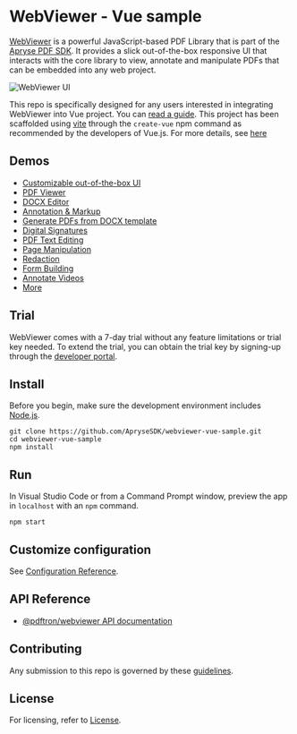 # WebViewer - Vue sample

[WebViewer](https://docs.apryse.com/documentation/web/) is a powerful JavaScript-based PDF Library that is part of the [Apryse PDF SDK](https://apryse.com). It provides a slick out-of-the-box responsive UI that interacts with the core library to view, annotate and manipulate PDFs that can be embedded into any web project.

![WebViewer UI](https://www.pdftron.com/downloads/pl/webviewer-ui.png)

This repo is specifically designed for any users interested in integrating WebViewer into Vue project. You can [read a guide](https://docs.apryse.com/documentation/web/get-started/vue/). This project has been scaffolded using [vite](https://vitejs.dev) through the `create-vue` npm command as recommended by the developers of Vue.js. For more details, see [here](https://vuejs.org/guide/scaling-up/tooling.html)

## Demos

- [Customizable out-of-the-box UI](https://showcase.apryse.com/toolbar-customization)
- [PDF Viewer](https://showcase.apryse.com/)
- [DOCX Editor](https://showcase.apryse.com/office-editor)
- [Annotation & Markup](https://showcase.apryse.com/annotation-permissions)
- [Generate PDFs from DOCX template](https://showcase.apryse.com/office-template-fill)
- [Digital Signatures](https://showcase.apryse.com/digital-signatures)
- [PDF Text Editing](https://showcase.apryse.com/pdf-editing)
- [Page Manipulation](https://showcase.apryse.com/pdf-page-manipulation-api)
- [Redaction](https://showcase.apryse.com/redaction)
- [Form Building](https://showcase.apryse.com/pdf-form-build)
- [Annotate Videos](https://showcase.apryse.com/annotate-video-frames)
- [More](https://showcase.apryse.com/)

## Trial

WebViewer comes with a 7-day trial without any feature limitations or trial key needed. To extend the trial, you can obtain the trial key by signing-up through the [developer portal](https://dev.apryse.com/).

## Install

Before you begin, make sure the development environment includes [Node.js](https://nodejs.org/en/).

```
git clone https://github.com/ApryseSDK/webviewer-vue-sample.git
cd webviewer-vue-sample
npm install
```

## Run
In Visual Studio Code or from a Command Prompt window, preview the app in `localhost` with an `npm` command.

```
npm start
```

## Customize configuration
See [Configuration Reference](https://vitejs.dev/config/).

## API Reference
* [@pdftron/webviewer API documentation](https://docs.apryse.com/api/web/global.html#WebViewer__anchor)

## Contributing

Any submission to this repo is governed by these [guidelines](/CONTRIBUTING.md).

## License

For licensing, refer to [License](LICENSE).
